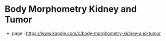 # Body Morphometry Kidney and Tumor

- page : https://www.kaggle.com/c/body-morphometry-kidney-and-tumor